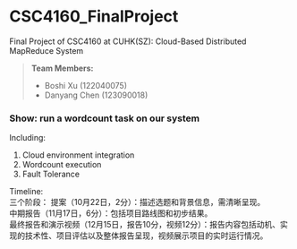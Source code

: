 # CSC4160_FinalProject
Final Project of CSC4160 at CUHK(SZ): Cloud-Based Distributed MapReduce System

> **Team Members:**
> - Boshi Xu (122040075)
> - Danyang Chen (123090018)


### Show: run a wordcount task on our system
Including:
1. Cloud environment integration
2. Wordcount execution
3. Fault Tolerance


 Timeline:  
    三个阶段： 
    提案（10月22日，2分）：描述选题和背景信息，需清晰呈现。   
    中期报告（11月17日，6分）：包括项目路线图和初步结果。  
    最终报告和演示视频（12月15日，报告10分，视频12分）：报告内容包括动机、实现的技术性、项目评估以及整体报告呈现，视频展示项目的实时运行情况。  
